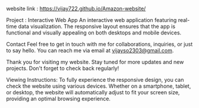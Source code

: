  website link :  https://vijay722.github.io/Amazon-website/


Project : Interactive Web App
An interactive web application featuring real-time data visualization. The responsive layout ensures that the app is functional and visually appealing on both desktops and mobile devices.

Contact
Feel free to get in touch with me for collaborations, inquiries, or just to say hello. You can reach me via email at vijayso2303@gmail.com.

Thank you for visiting my website. Stay tuned for more updates and new projects. Don't forget to check back regularly!

Viewing Instructions:
To fully experience the responsive design, you can check the website using various devices. Whether on a smartphone, tablet, or desktop, the website will automatically adjust to fit your screen size, providing an optimal browsing experience.

